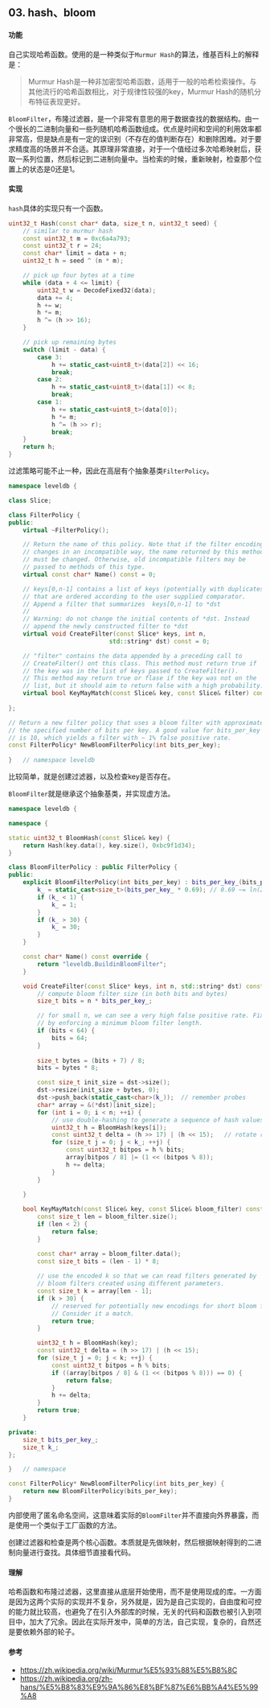 ## 03. hash、bloom

#### 功能

自己实现哈希函数。使用的是一种类似于`Murmur Hash`的算法，维基百科上的解释是：

> Murmur Hash是一种非加密型哈希函数，适用于一般的哈希检索操作。与其他流行的哈希函数相比，对于规律性较强的key，Murmur Hash的随机分布特征表现更好。

`BloomFilter`，布隆过滤器，是一个非常有意思的用于数据查找的数据结构。由一个很长的二进制向量和一些列随机哈希函数组成。优点是时间和空间的利用效率都非常高，但是缺点是有一定的误识别（不存在的值判断存在）和删除困难。对于要求精度高的场景并不合适。其原理非常直接，对于一个值经过多次哈希映射后，获取一系列位置，然后标记到二进制向量中。当检索的时候，重新映射，检查那个位置上的状态是0还是1。

#### 实现

`hash`具体的实现只有一个函数。

```c++
uint32_t Hash(const char* data, size_t n, uint32_t seed) {
    // similar to murmur hash
    const uint32_t m = 0xc6a4a793;
    const uint32_t r = 24;
    const char* limit = data + n;
    uint32_t h = seed ^ (n * m);

    // pick up four bytes at a time
    while (data + 4 <= limit) {
        uint32_t w = DecodeFixed32(data);
        data += 4;
        h += w;
        h *= m;
        h ^= (h >> 16);
    }

    // pick up remaining bytes
    switch (limit - data) {
        case 3:
            h += static_cast<uint8_t>(data[2]) << 16;
            break;
        case 2:
            h += static_cast<uint8_t>(data[1]) << 8;
            break;
        case 1:
            h += static_cast<uint8_t>(data[0]);
            h *= m;
            h ^= (h >> r);
            break;
    }
    return h;
}
```

过滤策略可能不止一种，因此在高层有个抽象基类`FilterPolicy`。

```c++
namespace leveldb {

class Slice;

class FilterPolicy {
public:
    virtual ~FilterPolicy();

    // Return the name of this policy. Note that if the filter encoding
    // changes in an incompatible way, the name returned by this method
    // must be changed. Otherwise, old incompatible filters may be
    // passed to methods of this type.
    virtual const char* Name() const = 0;

    // keys[0,n-1] contains a list of keys (potentially with duplicates)
    // that are ordered according to the user supplied comparator.
    // Append a filter that summarizes  keys[0,n-1] to *dst
    //
    // Warning: do not change the initial contents of *dst. Instead
    // append the newly constructed filter to *dst
    virtual void CreateFilter(const Slice* keys, int n,
                            std::string* dst) const = 0;

    // "filter" contains the data appended by a preceding call to
    // CreateFilter() ont this class. This method must return true if
    // the key was in the list of keys passed to CreateFilter().
    // This method may return true or flase if the key was not on the
    // list, but it should aim to return false with a high probability.
    virtual bool KeyMayMatch(const Slice& key, const Slice& filter) const = 0;
    
};

// Return a new filter policy that uses a bloom filter with approximately
// the specified number of bits per key. A good value for bits_per_key
// is 10, which yields a filter with ~ 1% false positive rate.
const FilterPolicy* NewBloomFilterPolicy(int bits_per_key);
     
}   // namespace leveldb
```

比较简单，就是创建过滤器，以及检查key是否存在。

`BloomFilter`就是继承这个抽象基类，并实现虚方法。

```c++
namespace leveldb {

namespace {

static uint32_t BloomHash(const Slice& key) {
    return Hash(key.data(), key.size(), 0xbc9f1d34);
}

class BloomFilterPolicy : public FilterPolicy {
public:
    explicit BloomFilterPolicy(int bits_per_key) : bits_per_key_(bits_per_key) {
        k_ = static_cast<size_t>(bits_per_key_ * 0.69); // 0.69 ~= ln(2)
        if (k_ < 1) {
            k_ = 1;
        }
        if (k_ > 30) {
            k_ = 30;
        }
    }

    const char* Name() const override {
        return "leveldb.BuildinBloomFilter";
    }

    void CreateFilter(const Slice* keys, int n, std::string* dst) const override {
        // compute bloom filter size (in both bits and bytes)
        size_t bits = n * bits_per_key_;

        // for small n, we can see a very high false positive rate. Fix it
        // by enforcing a minimum bloom filter length.
        if (bits < 64) {
            bits = 64;
        }
        
        size_t bytes = (bits + 7) / 8;
        bits = bytes * 8;

        const size_t init_size = dst->size();
        dst->resize(init_size + bytes, 0);
        dst->push_back(static_cast<char>(k_));  // remember probes
        char* array = &(*dst)[init_size];
        for (int i = 0; i < n; ++i) {
            // use double-hashing to generate a sequence of hash values
            uint32_t h = BloomHash(keys[i]);
            const uint32_t delta = (h >> 17) | (h << 15);   // rotate right 17 bits
            for (size_t j = 0; j < k_; ++j) {
                const uint32_t bitpos = h % bits;
                array[bitpos / 8] |= (1 << (bitpos % 8));
                h += delta;
            }
        }
        
    }

    bool KeyMayMatch(const Slice& key, const Slice& bloom_filter) const override {
        const size_t len = bloom_filter.size();
        if (len < 2) {
            return false;
        }

        const char* array = bloom_filter.data();
        const size_t bits = (len - 1) * 8;
        
        // use the encoded k so that we can read filters generated by
        // bloom filters created using different parameters.
        const size_t k = array[len - 1];
        if (k > 30) {
            // reserved for potentially new encodings for short bloom filters.
            // Consider it a match.
            return true;
        }

        uint32_t h = BloomHash(key);
        const uint32_t delta = (h >> 17) | (h << 15);
        for (size_t j = 0; j < k; ++j) {
            const uint32_t bitpos = h % bits;
            if ((array[bitpos / 8] & (1 << (bitpos % 8))) == 0) {
                return false;
            }
            h += delta;
        }
        return true;
    }

private:
    size_t bits_per_key_;
    size_t k_;
};

}   // namespace

const FilterPolicy* NewBloomFilterPolicy(int bits_per_key) {
    return new BloomFilterPolicy(bits_per_key);
}
```

内部使用了匿名命名空间，这意味着实际的`BloomFilter`并不直接向外界暴露，而是使用一个类似于工厂函数的方法。

创建过滤器和检查是两个核心函数。本质就是先做映射，然后根据映射得到的二进制向量进行查找。具体细节直接看代码。

#### 理解

哈希函数和布隆过滤器，这里直接从底层开始使用，而不是使用现成的库。一方面是因为这两个实际的实现并不复杂，另外就是，因为是自己实现的，自由度和可控的能力就比较高，也避免了在引入外部库的时候，无关的代码和函数也被引入到项目中，加大了冗余。因此在实际开发中，简单的方法，自己实现，复杂的，自然还是要依赖外部的轮子。

#### 参考

- https://zh.wikipedia.org/wiki/Murmur%E5%93%88%E5%B8%8C
- https://zh.wikipedia.org/zh-hans/%E5%B8%83%E9%9A%86%E8%BF%87%E6%BB%A4%E5%99%A8
